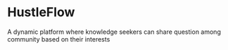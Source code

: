 # HustleFlow

A dynamic platform where knowledge seekers can share question among community based on their interests
